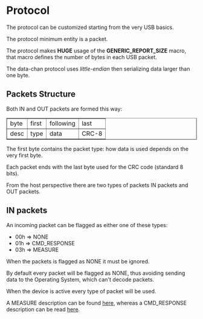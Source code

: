 # Protocol

The protocol can be customized starting from the very USB basics.

The protocol minimum entity is a packet.

The protocol makes __HUGE__ usage of the __GENERIC_REPORT_SIZE__ macro,
that macro defines the number of bytes in each USB packet.

The data-chan protocol uses *little-endian* then serializing data larger than one byte.


## Packets Structure

Both IN and OUT packets are formed this way:

<table border="1">
	<tr>
		<td>byte</td>
		<td>first</td>
		<td>following</td>
		<td>last</td>
	</tr>
	<tr>
		<td>desc</td>
		<td>type</td>
		<td>data</td>
		<td>CRC-8</td>
	</tr>
</table>

The first byte contains the packet type: how data is used depends on the very first byte.

Each packet ends with the last byte used for the CRC code (standard 8 bits).

From the host perspective there are two types of packets IN packets and OUT packets.


## IN packets

An incoming packet can be flagged as either one of these types:
<ul>
	<li>00h => NONE</li>
	<li>01h => CMD_RESPONSE</li>
	<li>03h => MEASURE</li>
</ul>
	
When the packets is flagged as NONE it must be ignored.

By default every packet will be flagged as NONE, thus avoiding sending data to the Operating System,
which can't decode packets.

When the device is active every type of packet will be used.

A MEASURE description can be found [here](IN_packets/Measure.md), whereas a CMD_RESPONSE description can be read [here]().